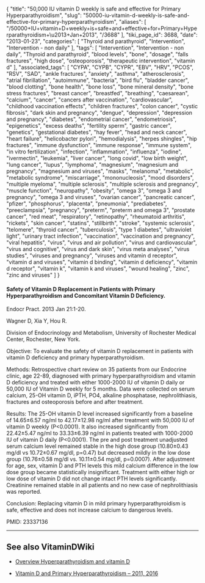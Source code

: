 {
    "title": "50,000 IU vitamin D weekly is safe and effective for Primary Hyperparathyroidism",
    "slug": "50000-iu-vitamin-d-weekly-is-safe-and-effective-for-primary-hyperparathyroidism",
    "aliases": [
        "/50000+IU+vitamin+D+weekly+is+safe+and+effective+for+Primary+Hyperparathyroidism+\u2013+Jan+2013",
        "/3688"
    ],
    "tiki_page_id": 3688,
    "date": "2013-01-23",
    "categories": [
        "Thyroid and parathyroid",
        "Intervention",
        "Intervention - non daily"
    ],
    "tags": [
        "Intervention",
        "Intervention - non daily",
        "Thyroid and parathyroid",
        "blood levels",
        "bone",
        "dosage",
        "falls fractures",
        "high dose",
        "osteoporosis",
        "therapeutic intervention",
        "vitamin d"
    ],
    "associated_tags": [
        "CYPA",
        "CYPB",
        "CYPR",
        "EBV",
        "HRV",
        "PCOS",
        "RSV",
        "SAD",
        "ankle fractures",
        "anxiety",
        "asthma",
        "atherosclerosis",
        "atrial fibrillation",
        "autoimmune",
        "bacteria",
        "bird flu",
        "bladder cancer",
        "blood clotting",
        "bone health",
        "bone loss",
        "bone mineral density",
        "bone stress fractures",
        "breast cancer",
        "breastfed",
        "breathing",
        "caesarean",
        "calcium",
        "cancer",
        "cancers after vaccination",
        "cardiovascular",
        "childhood vaccination effects",
        "children fractures",
        "colon cancer",
        "cystic fibrosis",
        "dark skin and pregnancy",
        "dengue",
        "depression",
        "depression and pregnancy",
        "diabetes",
        "endometrial cancer",
        "endometriosis",
        "epigenetics",
        "excess deaths",
        "fertility sperm",
        "gastric cancer",
        "genetics",
        "gestational diabetes",
        "hay fever",
        "head and neck cancer",
        "heart failure",
        "helicobacter pylori",
        "hemodialysis",
        "herpes shingles",
        "hip fractures",
        "immune dysfunction",
        "immune response",
        "immune system",
        "in vitro fertilization",
        "infection",
        "inflammation",
        "influenza",
        "iodine",
        "ivermectin",
        "leukemia",
        "liver cancer",
        "long covid",
        "low birth weight",
        "lung cancer",
        "lupus",
        "lymphoma",
        "magnesium",
        "magnesium and pregnancy",
        "magnesium and viruses",
        "masks",
        "melanoma",
        "metabolic",
        "metabolic syndrome",
        "miscarriage",
        "mononucleosis",
        "mood disorders",
        "multiple myeloma",
        "multiple sclerosis",
        "multiple sclerosis and pregnancy",
        "muscle function",
        "neuropathy",
        "obesity",
        "omega 3",
        "omega 3 and pregnancy",
        "omega 3 and viruses",
        "ovarian cancer",
        "pancreatic cancer",
        "pfizer",
        "phosphorus",
        "placenta",
        "pneumonia",
        "prediabetes",
        "preeclampsia",
        "pregnancy",
        "preterm",
        "preterm and omega 3",
        "prostate cancer",
        "red meat",
        "respiratory",
        "retinopathy",
        "rheumatoid arthritis",
        "rickets",
        "skin cancer",
        "statins",
        "stillbirth",
        "stroke",
        "systemic sclerosis",
        "telomere",
        "thyroid cancer",
        "tuberculosis",
        "type 1 diabetes",
        "ultraviolet light",
        "urinary tract infection",
        "vaccination",
        "vaccination and pregnancy",
        "viral hepatitis",
        "virus",
        "virus and air pollution",
        "virus and cardiovascular",
        "virus and cognitive",
        "virus and dark skin",
        "virus meta analyses",
        "virus studies",
        "viruses and pregnancy",
        "viruses and vitamin d receptor",
        "vitamin d and viruses",
        "vitamin d binding",
        "vitamin d deficiency",
        "vitamin d receptor",
        "vitamin k",
        "vitamin k and viruses",
        "wound healing",
        "zinc",
        "zinc and viruses"
    ]
}


#### Safety of Vitamin D Replacement in Patients with Primary Hyperparathyroidism and Concomitant Vitamin D Deficiency.

Endocr Pract. 2013 Jan 21:1-20. 

Wagner D, Xia Y, Hou R.

Division of Endocrinology and Metabolism, University of Rochester Medical Center, Rochester, New York.

Objective: To evaluate the safety of vitamin D replacement in patients with vitamin D deficiency and primary hyperparathyroidism.

Methods: Retrospective chart review on 35 patients from our Endocrine clinic, age 22-89, diagnosed with primary hyperparathyroidism and vitamin D deficiency and treated with either 1000-2000 IU of vitamin D daily or 50,000 IU of Vitamin D weekly for 5 months. Data were collected on serum calcium, 25-OH vitamin D, iPTH, PO4, alkaline phosphatase, nephrolithiasis, fractures and osteoporosis before and after treatment.

Results: The 25-OH vitamin D level increased significantly from a baseline of 14.65±6.57 ng/ml to 42.17±12.98 ng/ml after treatment with 50,000 IU of vitamin D weekly (P<0.0001). It also increased significantly from 22.42±5.47 ng/ml to 33.33±6.39 ng/ml in patients treated with 1000-2000 IU of vitamin D daily (P<0.0001). The pre and post treatment unadjusted serum calcium level remained stable in the high dose group (10.80±0.43 mg/dl vs 10.72±0.67 mg/dl, p=0.47) but decreased mildly in the low dose group (10.76±0.58 mg/dl vs. 10.11±0.54 mg/dl, p=0.0007). After adjustment for age, sex, vitamin D and PTH levels this mild calcium difference in the low dose group became statistically insignificant. Treatment with either high or low dose of vitamin D did not change intact PTH levels significantly. Creatinine remained stable in all patients and no new case of nephrolithiasis was reported.

Conclusion: Replacing vitamin D in mild primary hyperparathyroidism is safe, effective and does not increase calcium to dangerous levels.

PMID:   23337136

---

## See also VitaminDWiki

* [Overview Hyperparathyroidism and vitamin D](/tags/overview-hyperparathyroidism-and-vitamin-d.html)

* [Vitamin D and Primary Hyperparathyroidism – 2011, 2016](/tags/vitamin-d-and-primary-hyperparathyroidism-2011-2016.html)
